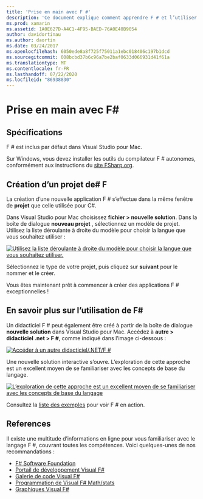 ```yaml
---
title: 'Prise en main avec F #'
description: 'Ce document explique comment apprendre F # et l’utiliser pour générer des applications Xamarin avec Visual Studio 2019 et Visual Studio pour Mac.'
ms.prod: xamarin
ms.assetid: 1A0E627D-A4C1-4F95-BAED-76A0E40B9054
author: davidortinau
ms.author: daortin
ms.date: 03/24/2017
ms.openlocfilehash: 6050ede8a8f725f75011a1ebc018406c197b1dcd
ms.sourcegitcommit: 008bcbd37b6c96a7be2baf0633d066931d41f61a
ms.translationtype: MT
ms.contentlocale: fr-FR
ms.lasthandoff: 07/22/2020
ms.locfileid: "86938830"
---
```

# <a name="getting-started-with-f35"></a>Prise en main avec F&#35;

## <a name="requirements"></a>Spécifications

F # est inclus par défaut dans Visual Studio pour Mac.

Sur Windows, vous devez installer les outils du compilateur F # autonomes, conformément aux instructions du [site FSharp.org](https://fsharp.org/use/windows/).

## <a name="creating-an-f35-project"></a>Création d’un projet de&#35; F

La création d’une nouvelle application F # s’effectue dans la même fenêtre de **projet** que celle utilisée pour C#.

Dans Visual Studio pour Mac choisissez **fichier > nouvelle solution**. Dans la boîte de dialogue **nouveau projet** , sélectionnez un modèle de projet. Utilisez la liste déroulante à droite du modèle pour choisir la langue que vous souhaitez utiliser :

 [![Utilisez la liste déroulante à droite du modèle pour choisir la langue que vous souhaitez utiliser.](overview-images/choosefsharp.png)](overview-images/choosefsharp.png#lightbox)

Sélectionnez le type de votre projet, puis cliquez sur **suivant** pour le nommer et le créer.

Vous êtes maintenant prêt à commencer à créer des applications F # exceptionnelles !

## <a name="learning-to-use-f35"></a>En savoir plus sur l’utilisation de F&#35;

Un didacticiel F # peut également être créé à partir de la boîte de dialogue **nouvelle solution** dans Visual Studio pour Mac. Accédez à **autre > didacticiel .net > F #**, comme indiqué dans l’image ci-dessous :

 [![Accéder à un autre didacticiel/.NET/F #](overview-images/fsharptutorial.png)](overview-images/fsharptutorial.png#lightbox)

Une nouvelle solution interactive s’ouvre. L’exploration de cette approche est un excellent moyen de se familiariser avec les concepts de base du langage.

 [![L’exploration de cette approche est un excellent moyen de se familiariser avec les concepts de base du langage](overview-images/newtutorial-sml.png)](overview-images/newtutorial.png#lightbox)

Consultez la [liste des exemples](~/cross-platform/platform/fsharp/samples.md) pour voir F # en action.

## <a name="references"></a>References

Il existe une multitude d’informations en ligne pour vous familiariser avec le langage F #, couvrant toutes les compétences. Voici quelques-unes de nos recommandations :

- [F# Software Foundation](https://fsharp.org)
- [Portail de développement Visual F#](https://go.microsoft.com/fwlink/?LinkID=234174)
- [Galerie de code Visual F#](https://go.microsoft.com/fwlink/?LinkID=124614)
- [Programmation de Visual F# Math/stats](https://go.microsoft.com/fwlink/?LinkId=235173)
- [Graphiques Visual F#](https://go.microsoft.com/fwlink/?LinkId=235176)
